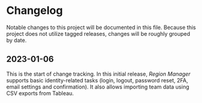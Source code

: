 # Changelog

Notable changes to this project will be documented in this file.
Because this project does not utilize tagged releases, changes will be roughly grouped by date.

## 2023-01-06

This is the start of change tracking.
In this initial release, _Region Manager_ supports basic identity-related tasks (login, logout, password reset, 2FA, email settings and confirmation).
It also allows importing team data using CSV exports from Tableau.
